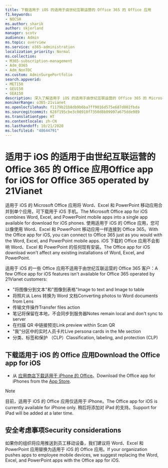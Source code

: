 ```yaml
---
title: 下载适用于 iOS 的适用于由世纪互联运营的 Office 365 的 Office 应用
f1.keywords:
- NOCSH
ms.author: sharik
author: skjerland
manager: scotv
audience: Admin
ms.topic: overview
ms.service: o365-administration
localization_priority: Normal
ms.collection:
- M365-subscription-management
- Adm_O365
- Adm_NonTOC
ms.custom: AdminSurgePortfolio
search.appverid:
- MET150
- GEU150
- GEA150
description: 深入了解适用于 iOS 的适用于由世纪互联运营的 Office 365 的 Microsoft Office 应用以及如何为中国客户下载该应用。
monikerRange: o365-21vianet
ms.openlocfilehash: f1179b21b8db9b6ba7ff9016d575e687d802fbda
ms.sourcegitcommit: 628f195cbe3c00910f7350d8b09997a675dde989
ms.translationtype: HT
ms.contentlocale: zh-CN
ms.lasthandoff: 10/21/2020
ms.locfileid: "48644791"
---
```

# <a name="office-app-for-ios-for-office-365-operated-by-21vianet"></a><span data-ttu-id="ee813-103">适用于 iOS 的适用于由世纪互联运营的 Office 365 的 Office 应用</span><span class="sxs-lookup"><span data-stu-id="ee813-103">Office app for iOS for Office 365 operated by 21Vianet</span></span>

<span data-ttu-id="ee813-104">适用于 iOS 的 Microsoft Office 应用将 Word、Excel 和 PowerPoint 移动应用合并到单个应用，可下载用于 iOS 手机。</span><span class="sxs-lookup"><span data-stu-id="ee813-104">The Microsoft Office app for iOS combines Word, Excel, and PowerPoint mobile apps into a single app available for download for iOS phones.</span></span> <span data-ttu-id="ee813-105">使用适用于 iOS 的 Office 应用，您可以像使用 Word、Excel 和 PowerPoint 移动应用一样连接到 Office 365。</span><span class="sxs-lookup"><span data-stu-id="ee813-105">With the Office app for iOS, you can connect to Office 365 just as you would with the Word, Excel, and PowerPoint mobile apps.</span></span> <span data-ttu-id="ee813-106">iOS 下载的 Office 应用不会影响 Word、Excel 和 PowerPoint 的任何现有安装。</span><span class="sxs-lookup"><span data-stu-id="ee813-106">The Office app for iOS download won't affect any existing installations of Word, Excel, and PowerPoint.</span></span>

<span data-ttu-id="ee813-107">适用于 iOS 的一些 Office 应用不适用于由世纪互联运营的 Office 365 客户：</span><span class="sxs-lookup"><span data-stu-id="ee813-107">A few Office app for iOS features isn't available for Office 365 operated by 21Vianet customers:</span></span>

- <span data-ttu-id="ee813-108">"将图像分到文本"和"图像到表格"</span><span class="sxs-lookup"><span data-stu-id="ee813-108">Image to text and Image to table</span></span> 
- <span data-ttu-id="ee813-109">将照片从 Lens 转换为 Word 文档</span><span class="sxs-lookup"><span data-stu-id="ee813-109">Converting photos to Word documents from Lens</span></span> 
- <span data-ttu-id="ee813-110">传输文件操作</span><span class="sxs-lookup"><span data-stu-id="ee813-110">Transfer files action</span></span> 
- <span data-ttu-id="ee813-111">笔记将保留在本地，不会同步到服务器</span><span class="sxs-lookup"><span data-stu-id="ee813-111">Notes remain local and don't sync to server</span></span>
- <span data-ttu-id="ee813-112">在扫描 QR 中链接预览</span><span class="sxs-lookup"><span data-stu-id="ee813-112">Link preview within Scan QR</span></span>
- <span data-ttu-id="ee813-113">"我"分区中的实时人员卡片</span><span class="sxs-lookup"><span data-stu-id="ee813-113">Live persona cards in the Me section</span></span>
- <span data-ttu-id="ee813-114">分类、标签和保护 （CLP）</span><span class="sxs-lookup"><span data-stu-id="ee813-114">Classification, labeling, and protection (CLP)</span></span>


## <a name="download-the-office-app-for-ios"></a><span data-ttu-id="ee813-115">下载适用于 iOS 的 Office 应用</span><span class="sxs-lookup"><span data-stu-id="ee813-115">Download the Office app for iOS</span></span>

- <span data-ttu-id="ee813-116">从 [应用商店下载适用于 iPhone 的 Office](https://products.office.com/mobile/office?rtc=2)。</span><span class="sxs-lookup"><span data-stu-id="ee813-116">Download the Office app for iPhones from the [App Store](https://products.office.com/mobile/office?rtc=2).</span></span> 

> [!NOTE]
> <span data-ttu-id="ee813-117">目前，适用于 iOS 的 Office 应用仅适用于 iPhone。</span><span class="sxs-lookup"><span data-stu-id="ee813-117">The Office app for iOS is currently available for iPhone only.</span></span> <span data-ttu-id="ee813-118">稍后将添加对 iPad 的支持。</span><span class="sxs-lookup"><span data-stu-id="ee813-118">Support for iPad will be added at a later time.</span></span> 

## <a name="security-considerations"></a><span data-ttu-id="ee813-119">安全考虑事项</span><span class="sxs-lookup"><span data-stu-id="ee813-119">Security considerations</span></span>

<span data-ttu-id="ee813-120">如果你的组织将应用推送到员工移动设备，我们建议将 Word、Excel 和 PowerPoint 应用替换为适用于 iOS 的 Office 应用。</span><span class="sxs-lookup"><span data-stu-id="ee813-120">If your organization pushes apps to employee mobile devices, we suggest replacing the Word, Excel, and PowerPoint apps with the Office app for iOS.</span></span>  


